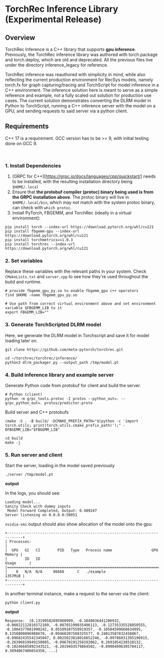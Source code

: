 # TorchRec Inference Library (**Experimental** Release)

## Overview
TorchRec Inference is a C++ library that supports **gpu inference**. Previously, the TorchRec inference library was authored with torch.package and torch.deploy, which are old and deprecated. All the previous files live under the directory inference_legacy for reference.

TorchRec inference was reauthored with simplicity in mind, while also reflecting the current production environment for RecSys models, namely torch.fx for graph capturing/tracing and TorchScript for model inference in a C++ environment. The inference solution here is meant to serve as a simple reference and example, not a fully scaled out solution for production use cases. The current solution demonstrates converting the DLRM model in Python to TorchScript, running a C++ inference server with the model on a GPU, and sending requests to said server via a python client.

## Requirements

C++ 17 is a requirement. GCC version has to be >= 9, with initial testing done on GCC 9.

<br>

### **1. Install Dependencies**
1. [GRPC for C++][https://grpc.io/docs/languages/cpp/quickstart/] needs to be installed, with the resulting installation directory being `$HOME/.local`
2. Ensure that **the protobuf compiler (protoc) binary being used is from the GRPC installation above**. The protoc binary will live in `$HOME/.local/bin`, which may not match with the system protoc binary, can check with `which protoc`.
3. Install PyTorch, FBGEMM, and TorchRec (ideally in a virtual environment):
```
pip install torch --index-url https://download.pytorch.org/whl/cu121
pip install fbgemm-gpu --index-url https://download.pytorch.org/whl/cu121
pip install torchmetrics==1.0.3
pip install torchrec --index-url https://download.pytorch.org/whl/cu121
```


### **2. Set variables**

Replace these variables with the relevant paths in your system. Check `CMakeLists.txt` and `server.cpp` to see how they're used throughout the build and runtime.

```
# provide fbgemm_gpu_py.so to enable fbgemm_gpu c++ operators
find $HOME -name fbgemm_gpu_py.so

# Use path from correct virtual environment above and set environment variable $FBGEMM_LIB to it
export FBGEMM_LIB=""
```

### **3. Generate TorchScripted DLRM model**

Here, we generate the DLRM model in Torchscript and save it for model loading later on.

```
git clone https://github.com/meta-pytorch/torchrec.git

cd ~/torchrec/torchrec/inference/
python3 dlrm_packager.py --output_path /tmp/model.pt
```


### **4. Build inference library and example server**

Generate Python code from protobuf for client and build the server.

```
# Python (client)
python -m grpc_tools.protoc -I protos --python_out=. --grpc_python_out=. protos/predictor.proto
```


Build server and C++ protobufs
```
cmake -S . -B build/ -DCMAKE_PREFIX_PATH="$(python -c 'import torch.utils; print(torch.utils.cmake_prefix_path)');" -DFBGEMM_LIB="$FBGEMM_LIB"

cd build
make -j
```


### **5. Run server and client**

Start the server, loading in the model saved previously
```
./server /tmp/model.pt
```

**output**

In the logs, you should see:

```
Loading model...
Sanity Check with dummy inputs
 Model Forward Completed, Output: 0.489247
Server listening on 0.0.0.0:50051
````

`nvidia-smi` output should also show allocation of the model onto the gpu:

```
+-----------------------------------------------------------------------------+
| Processes:                                                                  |
|  GPU   GI   CI        PID   Type   Process name                  GPU Memory |
|        ID   ID                                                   Usage      |
|=============================================================================|
|    0   N/A  N/A     86668      C   ./example                        1357MiB |
+-----------------------------------------------------------------------------+
```

In another terminal instance, make a request to the server via the client:

```
python client.py
```

**output**

```
Response:  [0.13199582695960999, -0.1048036441206932, -0.06022112816572189, -0.08765199035406113, -0.12735335528850555, -0.1004377081990242, 0.05509107559919357, -0.10504599660634995, 0.1350800096988678, -0.09468207508325577, 0.24013587832450867, -0.09682435542345047, 0.0025023818016052246, -0.09786031395196915, -0.26396819949150085, -0.09670191258192062, 0.2691854238510132, -0.10246685892343521, -0.2019493579864502, -0.09904996305704117, 0.3894067406654358, ...]
```

